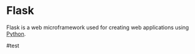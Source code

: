 # Flask



Flask is a web microframework used for creating web applications using [Python](/wiki/Python).

#test